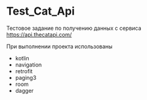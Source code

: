 # Test_Cat_Api

Тестовое задание по получению данных с сервиса https://api.thecatapi.com/

При выполнении проекта использованы 
  - kotlin
  - navigation
  - retrofit
  - paging3
  - room
  - dagger
